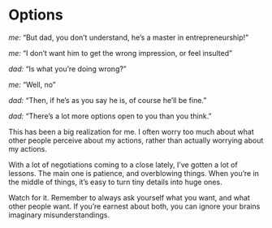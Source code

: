 # Options


 _me:_ “But dad, you don’t understand, he’s a master in entrepreneurship!”

 _me:_ “I don’t want him to get the wrong impression, or feel insulted”

 _dad:_ “Is what you’re doing wrong?”

 _me:_ “Well, no”

 _dad:_ “Then, if he’s as you say he is, of course he’ll be fine.”

 _dad:_ “There’s a lot more options open to you than you think.”

This has been a big realization for me. I often worry too much about what
other people perceive about my actions, rather than actually worrying about my
actions.

With a lot of negotiations coming to a close lately, I’ve gotten a lot of
lessons. The main one is patience, and overblowing things. When you’re in the
middle of things, it’s easy to turn tiny details into huge ones.

Watch for it. Remember to always ask yourself what you want, and what other
people want. If you’re earnest about both, you can ignore your brains
imaginary misunderstandings.

